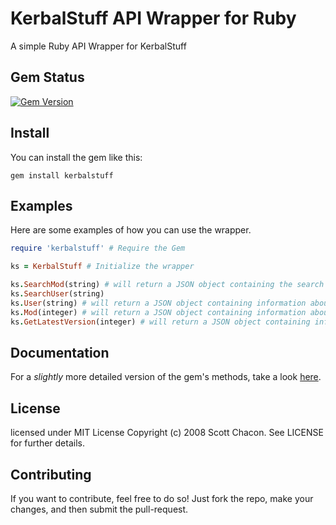 KerbalStuff API Wrapper for Ruby
==============

A simple Ruby API Wrapper for KerbalStuff


## Gem Status
[![Gem Version](https://badge.fury.io/rb/KerbalStuff.png)](http://badge.fury.io/rb/KerbalStuff)


## Install

You can install the gem like this:

    gem install kerbalstuff
  
    
## Examples

Here are some examples of how you can use the wrapper.

```ruby
require 'kerbalstuff' # Require the Gem
```

```ruby
ks = KerbalStuff # Initialize the wrapper

ks.SearchMod(string) # will return a JSON object containing the search results
ks.SearchUser(string)
ks.User(string) # will return a JSON object containing information about the specified user
ks.Mod(integer) # will return a JSON object containing information about the specified mod
ks.GetLatestVersion(integer) # will return a JSON object containing information about the last version released for the specified mod.
```

## Documentation
For a *slightly* more detailed version of the gem's methods, take a look [here](http://rubydoc.info/gems/KerbalStuff/0.1.2/frames).


## License

licensed under MIT License Copyright (c) 2008  Scott Chacon. See LICENSE for further details.


## Contributing

If you want to contribute, feel free to do so! 
Just fork the repo, make your changes, and then submit the pull-request.
